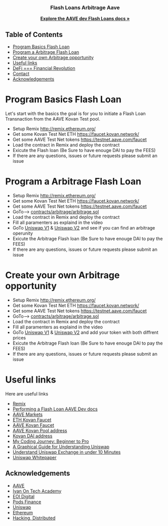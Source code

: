 <!-- PROJECT LOGO -->
<p align="center">
  <h3 align="center">Flash Loans Arbitrage Aave</h3>
  <p align="center">
    <a href="https://docs.aave.com/developers/tutorials/performing-a-flash-loan"><strong>Explore the AAVE dev Flash Loans docs »</strong></a>
    <br />
  </p>
</p>

<!-- TABLE OF CONTENTS -->
## Table of Contents
* [Program Basics Flash Loan](#Program-Basics-Flash-Loan)
* [Program a Arbitrage Flash Loan](#Program-Basics-Flash-Loan)
* [Create your own Arbitrage opportunity](#Program-Basics-Flash-Loan)
* [Useful links](#Useful-links)
* [DeFi === Financial Revolution](#Program-Basics-Flash-Loan)
* [Contact](#Program-Basics-Flash-Loan)
* [Acknowledgements](#Program-Basics-Flash-Loan)

<!-- Program Basics Flash Loan -->
# Program Basics Flash Loan
Let's start with the basics the goal is for you to initiate a Flash Loan Transnaction from the AAVE Kovan Test pool.<br>
* Setup Remix http://remix.ethereum.org/
* Get some Kovan Test Net ETH https://faucet.kovan.network/
* Get some AAVE Test Net tokens https://testnet.aave.com/faucet 
* Load the contract in Remix and deploy the contract
* Exicute the Flash loan (Be Sure to have enouge DAI to pay the FEES)
* If there are any questions, issues or future requests please submit an issue

# Program a Arbitrage Flash Loan
* Setup Remix http://remix.ethereum.org/
* Get some Kovan Test Net ETH https://faucet.kovan.network/
* Get some AAVE Test Net tokens https://testnet.aave.com/faucet 
* GoTo--> <a href="https://github.com/Robsonsjre/FlashloanUsecases/tree/master/contracts/arbitrage">contracts/arbitrage/arbitrage.sol</a> 
* Load the contract in Remix and deploy the contract
* Fill all paramenters as explaind in the video
* GoTo <a href="https://kovan-uniswap.netlify.app/swap">Uniswap V1</a> & <a href="https://kovan-uniswap2.netlify.app/swap">Uniswap V2</a> and see if you can find an arbitrage operunity
* Exicute the Arbitrage Flash loan (Be Sure to have enouge DAI to pay the FEES)
* If there are any questions, issues or future requests please submit an issue

# Create your own Arbitrage opportunity
* Setup Remix http://remix.ethereum.org/
* Get some Kovan Test Net ETH https://faucet.kovan.network/
* Get some AAVE Test Net tokens https://testnet.aave.com/faucet 
* GoTo--> <a href="https://github.com/Robsonsjre/FlashloanUsecases/tree/master/contracts/arbitrage">contracts/arbitrage/arbitrage.sol</a> 
* Load the contract in Remix and deploy the contract
* Fill all paramenters as explaind in the video
* GoTo <a href="https://kovan-uniswap.netlify.app/swap">Uniswap V1</a> & <a href="https://kovan-uniswap2.netlify.app/swap">Uniswap V2</a> and add your token with both diffrent prices
* Exicute the Arbitrage Flash loan (Be Sure to have enouge DAI to pay the FEES)
* If there are any questions, issues or future requests please submit an issue

# Useful links
Here are useful links
* [Remix](https://remix.ethereum.org/)
* [Performing a Flash Loan AAVE Dev docs](https://docs.aave.com/developers/tutorials/performing-a-flash-loan)
* [AAVE Markets](https://docs.aave.com/developers/deployed-contracts/deployed-contract-instances)
* [ETH Kovan Faucet](https://faucet.kovan.network/)
* [AAVE Kovan Faucet](https://testnet.aave.com/faucet)
* [AAVE Kovan Pool address](https://kovan.etherscan.io/address/0x95d1189ed88b380e319df73ff00e479fcc4cfa45)
* [Kovan DAI address](https://kovan.etherscan.io/address/0xFf795577d9AC8bD7D90Ee22b6C1703490b6512FD)
* [My Coding Journey: Beginner to Pro](https://forum.openzeppelin.com/t/my-coding-journey-beginner-to-pro/2390)
* [A Graphical Guide for Understanding Uniswap](https://docs.ethhub.io/guides/graphical-guide-for-understanding-uniswap/)
* [Understand Uniswap Exchange in under 10 Minutes](https://www.youtube.com/watch?v=rlkizdfY0vo)
* [Uniswap Whitepaper](https://hackmd.io/@Uniswap/HJ9jLsfTz#%F0%9F%A6%84-Uniswap-Whitepaper)

<!-- ACKNOWLEDGEMENTS -->
## Acknowledgements
* [AAVE](https://aave.com/)
* [Ivan On Tech Academy](https://academy.ivanontech.com/a/27786/UHnVvoMT)
* [EOI Digital](https://www.eoi.digital/)
* [Pods Finance](https://pods.finance/)
* [Uniswap](https://uniswap.org/)
* [Ethereum](https://ethereum.org/)
* [Hacking, Distributed](https://hackingdistributed.com/2020/03/11/flash-loans/)


